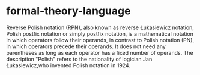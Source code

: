 # formal-theory-language
Reverse Polish notation (RPN), also known as reverse Łukasiewicz notation, Polish postfix notation or simply postfix notation, is a mathematical notation in which operators follow their operands, in contrast to Polish notation (PN), in which operators precede their operands. It does not need any parentheses as long as each operator has a fixed number of operands. The description "Polish" refers to the nationality of logician Jan Łukasiewicz,who invented Polish notation in 1924.
